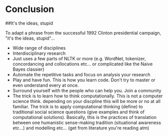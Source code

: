 # Conclusion
##It's the ideas, stupid

To adapt a phrase from the successful 1992 Clinton presidential campaign, "it's the ideas, stupid"... 
- Wide range of disciplines 
- Interdisciplinary research
- Just uses a few parts of NLTK or more (e.g. WordNet, tokenizer, concordancing and collocations etc... or complicated like the Naive Bayes classier)
- Automate the repetitive tasks and focus on analysis your research
- Play and have fun. This is how you learn code. Don't try to master or even understand every at once. 
- Surround yourself with the people who can help you. Join a community
- The trick is to learn how to think computationally. This is not a computer science think. depending on your discpline this will be more or no at all familiar. The trick is to apply computational thinking (define) to traditional social science questions (give examples and think of computational solutions). Basically, this is the practices of translation between one humanistic sense-making tradition (situational awareness etc...) and modelling etc... (get from literature you're reading atm)



